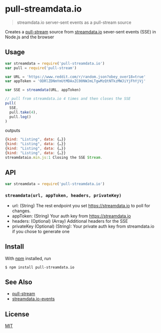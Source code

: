 # pull-streamdata.io

> streamdata.io server-sent events as a pull-stream source

Creates a [pull-stream](https://github.com/pull-stream/pull-stream) source from [streamdata.io](https://github.com/jekrb/streamdata.io-events) sever-sent events (SSE) in Node.js and the browser

## Usage

```js
var streamdata = require('pull-streamdata.io')
var pull = require('pull-stream')

var URL = 'https://www.reddit.com/r/random.json?obey_over18=true'
var appToken = 'ODRlZDNmYmUtMDAxZC00NWJmLTgwMzQtNTkzMWJiYjFhYjVj'

var SSE = streamdata(URL, appToken)

// pull from streamdata.io 4 times and then closes the SSE
pull(
  SSE,
  pull.take(4),
  pull.log()
)

```

outputs

```js
{kind: "Listing", data: {…}}
{kind: "Listing", data: {…}}
{kind: "Listing", data: {…}}
{kind: "Listing", data: {…}}
streamdataio.min.js:1 Closing the SSE Stream.
```

## API

```js
var streamdata = require('pull-streamdata.io')
```

### `streamdata(url, appToken, headers, privateKey)`
- url: (String) The rest endpoint you set https://streamdata.io to poll for changes.
- appToken: (String) Your auth key from https://streamdata.io
- headers: (Optional) (Array) Additional headers for the SSE
- privateKey (Optional) (String): Your private auth key from streamdata.io if you chose to generate one

## Install

With [npm](https://npmjs.org/) installed, run

```
$ npm install pull-streamdata.io
```


## See Also

- [pull-stream](https://github.com/pull-stream/pull-stream)
- [streamdata.io-events](https://github.com/jekrb/streamdata.io-events)

## License

[MIT](https://tldrlegal.com/license/mit-license)

